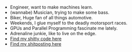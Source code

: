 - Engineer, want to make machines learn.
- (wannabe) Musician, trying to make some bass.
- Biker, Huge fan of all things automotive.
- Weekends, I glue myself to the deadly motorsport races.
- GPUs and Parallel Programming fascinate me lately.
- Adrenaline junkie, like to live on the edge.
- [Find my shitty code here](https://github.com/ExpressGradient)
- [Find my shitposting here](https://x.com/ExpressGradient)
